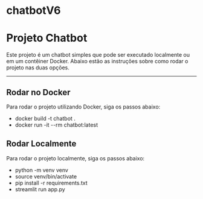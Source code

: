 # chatbotV6


# Projeto Chatbot

Este projeto é um chatbot simples que pode ser executado localmente ou em um contêiner Docker. Abaixo estão as instruções sobre como rodar o projeto nas duas opções.

---

## Rodar no Docker

Para rodar o projeto utilizando Docker, siga os passos abaixo:

  - docker build -t chatbot . 
  - docker run -it --rm chatbot:latest

## Rodar Localmente

Para rodar o projeto localmente, siga os passos abaixo:

 - python -m venv venv
 - source venv/bin/activate
 - pip install -r requirements.txt
 - streamlit run app.py 
